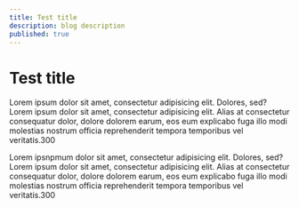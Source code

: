 ```yaml
---
title: Test title
description: blog description
published: true
---
```


# Test title

Lorem ipsum dolor sit amet, consectetur adipisicing elit. Dolores, sed? Lorem ipsum dolor sit amet, consectetur adipisicing elit. Alias at consectetur consequatur dolor, dolore dolorem earum, eos eum explicabo fuga illo modi molestias nostrum officia reprehenderit tempora temporibus vel veritatis.300  

Lorem ipsnpmum dolor sit amet, consectetur adipisicing elit. Dolores, sed? Lorem ipsum dolor sit amet, consectetur adipisicing elit. Alias at consectetur consequatur dolor, dolore dolorem earum, eos eum explicabo fuga illo modi molestias nostrum officia reprehenderit tempora temporibus vel veritatis.300  
